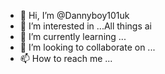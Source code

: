 - 👋 Hi, I’m @Dannyboy101uk
- 👀 I’m interested in ...All things ai
- 🌱 I’m currently learning ... 
- 💞️ I’m looking to collaborate on ...
- 📫 How to reach me ...

<!---
Dannyboy101uk/Dannyboy101uk is a ✨ special ✨ repository because its `README.md` (this file) appears on your GitHub profile.
You can click the Preview link to take a look at your changes.
--->
